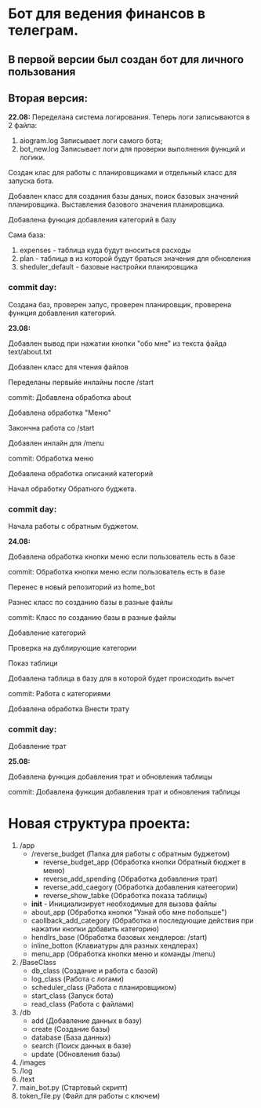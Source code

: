 # Бот для ведения финансов в телеграм.

## В первой версии был создан бот для личного пользования

## Вторая версия:

**22.08:** 
Переделана система логирования. Теперь логи записываются в 2 файла:

1. aiogram.log Записывает логи самого бота;
2. bot_new.log Записывает логи для проверки выполнения функций и логики.

Создан клас для работы с планировщиками и отдельный класс для запуска бота.

Добавлен класс для создания базы даных, поиск базовых значений планировщика. Выставления базового значения планировщика.

Добавлена функция добавления категорий в базу

Сама база:

1. expenses - таблица куда будут вноситься расходы
2. plan - таблица в из которой будут браться значения для обновления
3. sheduler_default - базовые настройки планировщика

### commit day:
Создана баз, проверен запус, проверен планировщик, проверена функция добавления категорий.

**23.08:**

Добавлен вывод при нажатии кнопки "обо мне" из текста файда text/about.txt

Добавлен класс для чтения файлов

Переделаны первыйе инлайны после /start

commit: Добавлена обработка about  

Добавлена обработка "Меню"

Закончна работа со /start

Добавлен инлайн для /menu

commit: Обработка меню

Добавлена обработка описаний категорий

Начал обработку Обратного буджета.

### commit day:
Начала работы с обратным буджетом.

**24.08:**

Добавлена обработка кнопки меню если пользователь есть в базе

commit: Обработка кнопки меню если пользователь есть в базе

Перенес в новый репозиторий из home_bot

Разнес класс по созданию базы в разные файлы

commit: Класс по созданию базы в разные файлы

Добавление категорий

Проверка на дублирующие категории

Показ таблици

Добавлена таблица в базу для в которой будет происходить вычет

commit: Работа с категориями

Добавлена обработка Внести трату

### commit day:
Добавление трат

**25.08:**

Добавлена функция добавления трат и обновления таблицы

commit: Добавлена функция добавления трат и обновления таблицы

# Новая структура проекта:

1. /app 
    - /reverse_budget (Папка для работы с обратным буджетом)
        - reverse_budget_app (Обработка кнопки Обратный бюджет в меню)
        - reverse_add_spending (Обработка добавления трат)
        - reverse_add_caegory (Обработка добавления катеегории)
        - reverse_show_tabke (Обработка показа таблицы)
    - __init__ - Инициализирует необходимые для вызова файлы
    - about_app (Обработка кнопки "Узнай обо мне побольше")
    - caollback_add_category (Обработка и последующие действия при нажатии кнопки добавить категорию)
    - hendlrs_base (Обработка базовых хендлеров: /start)
    - inline_botton (Клавиатуры для разных хендлерах)
    - menu_app (Обработка кнопки меню и команды /menu)
2. /BaseClass
    - db_class (Создание и работа с базой)
    - log_class (Работа с логами)
    - scheduler_class (Работа с планировщиком)
    - start_class (Запуск бота)
    - read_class (Работа с файлами)
3. /db 
    - add (Добавление данных в базу)
    - create (Создание базы)
    - database (База данных)
    - search (Поиск данных в базе)
    - update (Обновления базы)
4. /images
5. /log
6. /text
7. main_bot.py (Стартовый скрипт)
8. token_file.py (Файл для работы с ключем)

